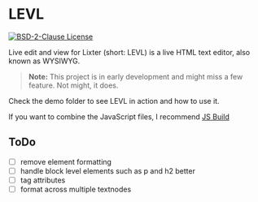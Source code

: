 # LEVL
[![BSD-2-Clause License](https://img.shields.io/badge/License-BSD--2-blue.svg)](https://github.com/fbeuster/levl/blob/master/LICENSE.md)

Live edit and view for Lixter (short: LEVL) is a live HTML text editor, also known as WYSIWYG.

> **Note:** This project is in early development and might miss a few feature. Not might, it does.

Check the demo folder to see LEVL in action and how to use it.

If you want to combine the JavaScript files, I recommend [JS Build](https://github.com/fbeuster/js-build)

## ToDo
- [ ] remove element formatting
- [ ] handle block level elements such as p and h2 better
- [ ] tag attributes
- [ ] format across multiple textnodes